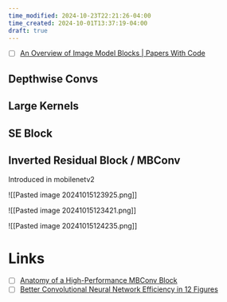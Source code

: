 ```yaml
---
time_modified: 2024-10-23T22:21:26-04:00
time_created: 2024-10-01T13:37:19-04:00
draft: true
---
```

- [ ] [An Overview of Image Model Blocks | Papers With Code](https://paperswithcode.com/methods/category/image-model-blocks)

## Depthwise Convs



## Large Kernels


## SE Block






## Inverted Residual Block / MBConv
Introduced in mobilenetv2

![[Pasted image 20241015123925.png]]

![[Pasted image 20241015123421.png]]






![[Pasted image 20241015124235.png]]

# Links
- [ ] [Anatomy of a High-Performance MBConv Block](https://www.linkedin.com/pulse/anatomy-high-performance-mbconv-block-andrew-lavin/)
- [ ] [Better Convolutional Neural Network Efficiency in 12 Figures](https://www.linkedin.com/pulse/better-convolutional-neural-network-efficiency-12-figures-lavin-c9dgc/)